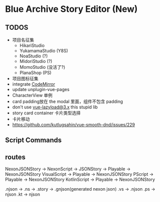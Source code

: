 # Blue Archive Story Editor (New)

## TODOS

- 项目名征集
  - HikariStudio
  - YukamamaStudio (Y8S)
  - NoaStudio (?)
  - MidoriStudio (?)
  - MomoStudio (没活了?)
  - PlanaShop (PS)
- 项目图标征集
- integrate [CodeMirror](https://codemirror.net/)
- update unplugin-vue-pages
- CharacterView 单例
- card padding放在 the modal 里面，组件不包含 padding
- don't use vue-lazyload@3.x this stupid lib
- story card container 卡片类型选择
- 卡片移动
- https://github.com/kutlugsahin/vue-smooth-dnd/issues/229

## Script Commands

## routes

NexonJSONStory -> NexonScript -> JSONStory -> Playable -> NexonJSONStory
VisualScript -> Playable -> NexonJSONStory
PScript -> Playable -> NexonJSONStory
KotlinScript -> Playable -> NexonJSONStory

.njson -> .ns -> .story -> .gnjson(generated nexon json)
.vs -> .njson
.ps -> njson
.kt -> njson
